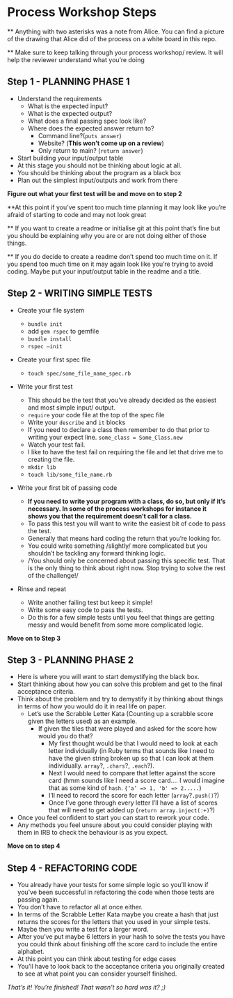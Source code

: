 # Process Workshop Steps

** Anything with two asterisks was a note from Alice. You can find a picture of the drawing that Alice did of the process on a white board in this repo.

** Make sure to keep talking through your process workshop/ review. It will help the reviewer understand what you’re doing

## Step 1 - PLANNING PHASE 1
* Understand the requirements
	* What is the expected input?
	* What is the expected output?
	* What does a final passing spec look like?
	* Where does the expected answer return to?
		* Command line?(```puts answer```)
		* Website? (**This won’t come up on a review**)
		* Only return to main? (```return answer```)
* Start building your input/output table
* At this stage you should not be thinking about logic at all.
* You should be thinking about the program as a black box
* Plan out the simplest input/outputs and work from there

**Figure out what your first test will be and move on to step 2**


**At this point if you’ve spent too much time planning it may look like you’re afraid of starting to code and may not look great

** If you want to create a readme or initialise git at this point that’s fine but you should be explaining why you are or are not doing either of those things.

** If you do decide to create a readme don’t spend too much time on it. If you spend too much time on it may again look like you’re trying to avoid coding. Maybe put your input/output table in the readme and a title.

## Step 2 - WRITING SIMPLE TESTS
* Create your file system

	* ```bundle init```
	* add ```gem rspec``` to gemfile
	* ```bundle install```
	* ```rspec —init```

* Create your first spec file
	* ```touch spec/some_file_name_spec.rb```

* Write your first test
	* This should be the test that you’ve already decided as the easiest and most simple input/ output.
	* ```require``` your code file at the top of the spec file
	* Write your `describe` and `it` blocks
	* If you need to declare a class then remember to do that prior to writing your expect line. `some_class = Some_Class.new`
	* Watch your test fail.
	* I like to have the test fail on requiring the file and let that drive me to creating the file.
	* ```mkdir lib```
	* ```touch lib/some_file_name.rb```
* Write your first bit of passing code
	* **If you need to write your program with a class, do so, but only if it’s necessary. In some of the process workshops for instance it shows you that the requirement doesn’t call for a class.**
	* To pass this test you will want to write the easiest bit of code to pass the test.
	* Generally that means hard coding the return that you’re looking for.
	* You could write something /slightly/ more complicated but you shouldn’t be tackling any forward thinking logic.
	* /You should only be concerned about passing this specific test. That is the only thing to think about right now. Stop trying to solve the rest of the challenge!/
* Rinse and repeat
	* Write another failing test but keep it simple!
	* Write some easy code to pass the tests.
	* Do this for a few simple tests until you feel that things are getting messy and would benefit from some more complicated logic.

**Move on to Step 3**

## Step 3 - PLANNING PHASE 2

* Here is where you will want to start demystifying the black box.
* Start thinking about how you can solve this problem and get to the final acceptance criteria.
* Think about the problem and try to demystify it by thinking about things in terms of how you would do it in real life on paper.
	* Let’s use the Scrabble Letter Kata (Counting up a scrabble score given the letters used) as an example.
		* If given the tiles that were played and asked for the score how would you do that?
			* My first thought would be that I would need to look at each letter individually (in Ruby terms that sounds like I need to have the given string broken up so that I can look at them individually. `array`?, `.chars`?, `.each`?).
			* Next I would need to compare that letter against the score card (hmm sounds like I need a score card…. I would imagine that as some kind of `hash`. `{‘a’ => 1, 'b' => 2.....`)
			* I’ll need to record the score for each letter (`array`?`.push()`?)
			* Once I’ve gone through every letter I’ll have a list of scores that will need to get added up  (`return array.inject(:+)`?)
* Once you feel confident to start you can start to rework your code.
* Any methods you feel unsure about you could consider playing with them in IRB to check the behaviour is as you expect.

**Move on to step 4**

## Step 4 - REFACTORING CODE

* You already have your tests for some simple logic so you’ll know if you’ve been successful in refactoring the code when those tests are passing again.
* You don’t have to refactor all at once either.
* In terms of the Scrabble Letter Kata maybe you create a hash that just returns the scores for the letters that you used in your simple tests.
* Maybe then you write a test for a larger word.
* After you’ve put maybe 6 letters in your hash to solve the tests you have you could think about finishing off the score card to include the entire alphabet.
* At this point you can think about testing for edge cases
* You’ll have to look back to the acceptance criteria you originally created to see at what point you can consider yourself finished.

*That’s it! You’re finished!*
*That wasn’t so hard was it? ;)*

